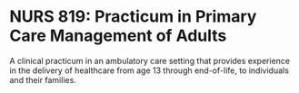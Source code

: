 # NURS 819: Practicum in Primary Care Management of Adults

A clinical practicum in an ambulatory care setting that provides experience in the delivery of healthcare from age 13 through end-of-life, to individuals and their families.